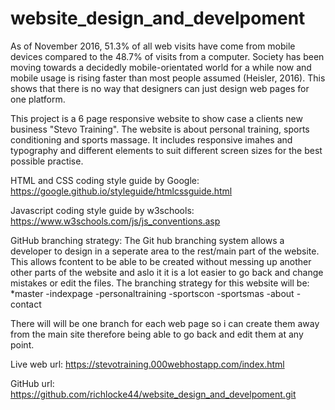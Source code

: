 # website_design_and_develpoment

As of November 2016, 51.3% of all web visits have come from mobile devices compared to the 48.7% of visits from a computer. Society has
been moving towards a decidedly mobile-orientated world for a while now and mobile usage is rising faster than most people assumed
(Heisler, 2016). This shows that there is no way that designers can just design web pages for one platform.

This project is a 6 page responsive website to show case a clients new business "Stevo Training". The website is about personal training, sports conditioning and sports massage. It includes responsive imahes and typography and different elements to suit different screen sizes for the best possible practise. 

HTML and CSS coding style guide by Google:
https://google.github.io/styleguide/htmlcssguide.html

Javascript coding style guide by w3schools:
https://www.w3schools.com/js/js_conventions.asp

GitHub branching strategy:
The Git hub branching system allows a developer to design in a seperate area to the rest/main part of the website. This allows fcontent to be able to be created without messing up another other parts of the website and aslo it it is a lot easier to go back and change mistakes or edit the files.
The branching strategy for this website will be:
*master
-indexpage
-personaltraining
-sportscon
-sportsmas
-about
-contact

There will will be one branch for each web page so i can create them away from the main site therefore being able to go back and edit them at any point.

Live web url: 
https://stevotraining.000webhostapp.com/index.html 

GitHub url:
https://github.com/richlocke44/website_design_and_develpoment.git 

